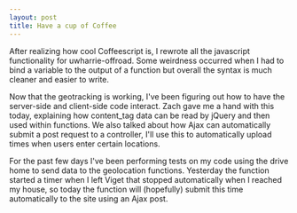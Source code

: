 ```yaml
---
layout: post
title: Have a cup of Coffee
---
```


After realizing how cool Coffeescript is, I rewrote all the javascript functionality for uwharrie-offroad.
Some weirdness occurred when I had to bind a variable to the output of a function but overall the syntax
is much cleaner and easier to write.

Now that the geotracking is working, I've been figuring out how to have the server-side and client-side
code interact. Zach gave me a hand with this today, explaining how content_tag data can be read by
jQuery and then used within functions. We also talked about how Ajax can automatically submit a post
request to a controller, I'll use this to automatically upload times when users enter certain locations.

For the past few days I've been performing tests on my code using the drive home to send data to the
geolocation functions. Yesterday the function started a timer when I left Viget that stopped automatically
when I reached my house, so today the function will (hopefully) submit this time automatically to the site
using an Ajax post.

